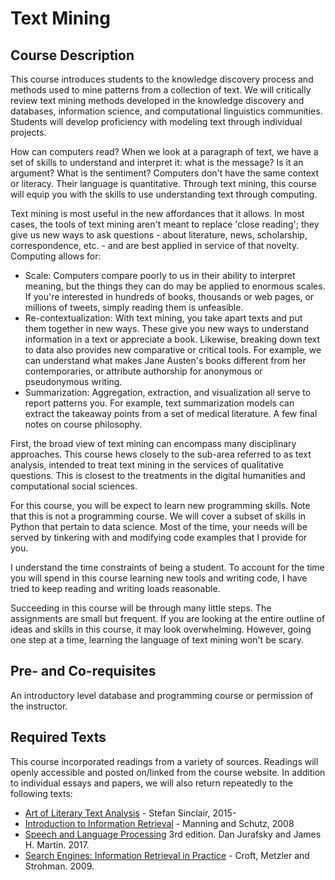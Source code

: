 # Text Mining

## Course Description

This course introduces students to the knowledge discovery process and methods used to mine patterns from a collection of text. We will critically review text mining methods developed in the knowledge discovery and databases, information science, and computational linguistics communities. Students will develop proficiency with modeling text through individual projects.

How can computers read? When we look at a paragraph of text, we have a set of skills to understand and interpret it: what is the message? Is it an argument? What is the sentiment? Computers don't have the same context or literacy. Their language is quantitative. Through text mining, this course will equip you with the skills to use understanding text through computing.

Text mining is most useful in the new affordances that it allows. In most cases, the tools of text mining aren't meant to replace 'close reading'; they give us new ways to ask questions - about literature, news, scholarship, correspondence, etc. - and are best applied in service of that novelty. Computing allows for:

- Scale: Computers compare poorly to us in their ability to interpret meaning, but the things they can do may be applied to enormous scales. If you're interested in hundreds of books, thousands or web pages, or millions of tweets, simply reading them is unfeasible.
- Re-contextualization: With text mining, you take apart texts and put them together in new ways. These give you new ways to understand information in a text or appreciate a book. Likewise, breaking down text to data also provides new comparative or critical tools. For example, we can understand what makes Jane Austen's books different from her contemporaries, or attribute authorship for anonymous or pseudonymous writing.
- Summarization: Aggregation, extraction, and visualization all serve to report patterns you. For example, text summarization models can extract the takeaway points from a set of medical literature.
A few final notes on course philosophy.

First, the broad view of text mining can encompass many disciplinary approaches. This course hews closely to the sub-area referred to as text analysis, intended to treat text mining in the services of qualitative questions. This is closest to the treatments in the digital humanities and computational social sciences.

For this course, you will be expect to learn new programming skills. Note that this is not a programming course. We will cover a subset of skills in Python that pertain to data science. Most of the time, your needs will be served by tinkering with and modifying code examples that I provide for you.

I understand the time constraints of being a student. To account for the time you will spend in this course learning new tools and writing code, I have tried to keep reading and writing loads reasonable.

Succeeding in this course will be through many little steps. The assignments are small but frequent. If you are looking at the entire outline of ideas and skills in this course, it may look overwhelming. However, going one step at a time, learning the language of text mining won't be scary.

## Pre- and Co-requisites
An introductory level database and programming course or permission of the instructor.

## Required Texts
This course incorporated readings from a variety of sources. Readings will openly accessible and posted on/linked from the course website. In addition to individual essays and papers, we will also return repeatedly to the following texts:

- [Art of Literary Text Analysis](https://github.com/sgsinclair/alta/tree/master/ipynb) - Stefan Sinclair, 2015-
- [Introduction to Information Retrieval](http://nlp.stanford.edu/IR-book/information-retrieval-book.html) - Manning and Schutz, 2008
- [Speech and Language Processing](https://web.stanford.edu/~jurafsky/slp3/) 3rd edition. Dan Jurafsky and James H. Martin. 2017.
- [Search Engines: Information Retrieval in Practice](http://ciir.cs.umass.edu/irbook/) - Croft, Metzler and Strohman. 2009.
